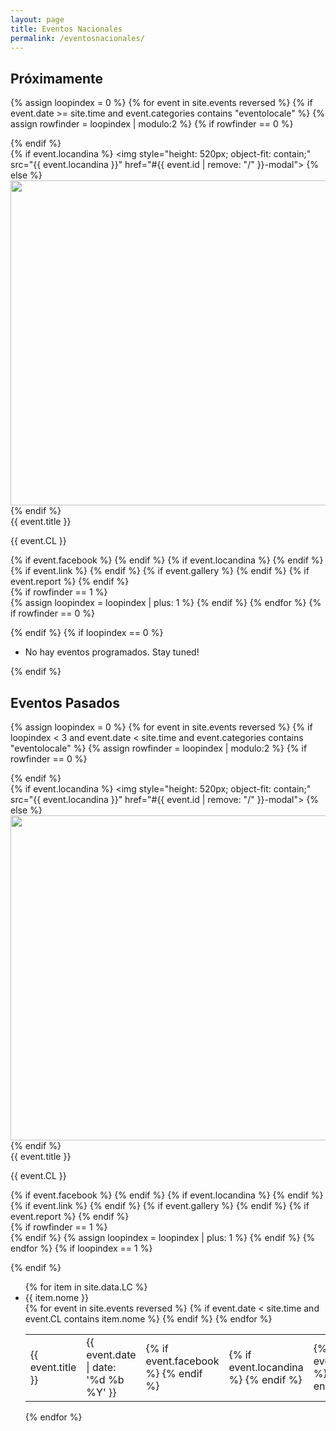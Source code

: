 ```yaml
---
layout: page
title: Eventos Nacionales
permalink: /eventosnacionales/
---
```



## Próximamente

{% assign loopindex = 0 %}
{% for event in site.events reversed %}
  {% if event.date >= site.time and event.categories contains "eventolocale" %}
    {% assign rowfinder = loopindex | modulo:2 %}
      {% if rowfinder == 0 %}
        <div class="row">
      {% endif %}
        <div class="col s12 m6">
          <div class="card horizontal">
            <div class="card-image">
	            {% if event.locandina %}
                <img style="height: 520px; object-fit: contain;" src="{{ event.locandina }}" href="#{{ event.id | remove: "/" }}-modal">
              {% else %}
                <img style="height: 520px; object-fit: contain;" src="{{ site.url }}/img/eventilocali/IAPSposter.png">
              {% endif %}
            </div>
            <div class="card-content">
      	      <span class="card-title grey-text text-darken-4">
                {{ event.title }}
              </span>
    	        <p>
                {{ event.CL }}
              </p>
            </div>
    	      <div class="card-action">
              {% if event.facebook %}
                <a href="{{ event.facebook }}"><i class="fa fa-lg fa-facebook-square" aria-hidden="true"></i></a>
              {% endif %}
              {% if event.locandina %}
                <a href="{{ event.locandina }}"><i class="fa fa-lg fa-file-image-o"></i></a>
              {% endif %}
              {% if event.link %}
                <a href="{{ event.link }}"><i class="fa fa-lg fa-link"></i></a>
              {% endif %}
              {% if event.gallery %}
                <a href="{{ event.gallery }}"><i class="fa fa-lg fa-camera-retro"></i></a>
              {% endif %}
              {% if event.report %}
                <a href="{{ event.report}}"><i class="fa fa-lg fa-file-text"></i></a>
              {% endif %}
    	      </div>
          </div>
        </div>
      {% if rowfinder == 1 %}
        </div>
    {% assign loopindex = loopindex | plus: 1 %}
  {% endif %}
{% endfor %}
{% if rowfinder == 0 %}
  </div>
{% endif %}
{% if loopindex == 0 %}
  <ul class="collection">
    <li class="collection-item">
      No hay eventos programados. Stay tuned!
    </li>
  </ul>
{% endif %}


## Eventos Pasados

{% assign loopindex = 0 %}
{% for event in site.events reversed %}
  {% if loopindex < 3 and event.date < site.time and event.categories contains "eventolocale" %}
    {% assign rowfinder = loopindex | modulo:2 %}
      {% if rowfinder == 0 %}
        <div class="row">
      {% endif %}
      <div class="col s12 m6">
        <div class="card horizontal">
          <div class="card-image">
	          {% if event.locandina %}
              <img style="height: 520px; object-fit: contain;" src="{{ event.locandina }}" href="#{{ event.id | remove: "/" }}-modal">
            {% else %}
              <img style="height: 520px; object-fit: contain;" src="{{ site.url }}/img/AISF_LOGO_nobkg.png">
            {% endif %}
          </div>
        <div class="card-content">
      	  <span class="card-title grey-text text-darken-4">
            {{ event.title }}
          </span>
    	    <p>
            {{ event.CL }}
          </p>
        </div>
    	  <div class="card-action">
          {% if event.facebook %}
            <a href="{{ event.facebook }}"><i class="fa fa-lg fa-facebook-square" aria-hidden="true"></i></a>
          {% endif %}
          {% if event.locandina %}
            <a href="{{ event.locandina }}"><i class="fa fa-lg fa-file-image-o"></i></a>
          {% endif %}
          {% if event.link %}
            <a href="{{ event.link }}"><i class="fa fa-lg fa-link"></i></a>
          {% endif %}
          {% if event.gallery %}
            <a href="{{ event.gallery }}"><i class="fa fa-lg fa-camera-retro"></i></a>
          {% endif %}
          {% if event.report %}
            <a href="{{ event.report}}"><i class="fa fa-lg fa-file-text"></i></a>
          {% endif %}
    	  </div>
      </div>
        </div>
      {% if rowfinder == 1 %}
        </div>
      {% endif %}
    {% assign loopindex = loopindex | plus: 1 %}
  {% endif %}
{% endfor %}
{% if loopindex == 1 %}
  </div>
{% endif %}


<div class="section">
  <div class="row">
    <div class="col s12">
      <ul class="collapsible popout" data-collapsible="accordion">
        {% for item in site.data.LC %}
          <li>
            <div class="collapsible-header">
              <div class="center">
                {{ item.nome }}
              </div>
            </div>
            <div class="collapsible-body">
              <table class="centered striped">
                <tbody>
                  {% for event in site.events reversed %}
                    {% if event.date < site.time and event.CL contains item.nome %}
                      <tr>
                        <td>
                          {{ event.title }}
                        </td>
                        <td>
                          {{ event.date | date: '%d %b %Y' }}
                        </td>
                        <td>
                          {% if event.facebook %}
                            <a href="{{ event.facebook }}"><i class="fa fa-lg fa-facebook-square" aria-hidden="true"></i></a>
                          {% endif %}
                        </td>
                        <td>
                          {% if event.locandina %}
                            <a href="{{ event.locandina }}"><i class="fa fa-lg fa-file-image-o"></i></a>
                          {% endif %}
                        </td>
                        <td>
                          {% if event.link %}
                            <a href="{{ event.link }}"><i class="fa fa-lg fa-link"></i></a>
                          {% endif %}
                        </td>
                        <td>
                          {% if event.gallery %}
                            <a href="{{ event.gallery }}"><i class="fa fa-lg fa-camera-retro"></i></a>
                          {% endif %}
                        </td>
                        <td>
                          {% if event.report %}
                            <a href="{{ event.report}}"><i class="fa fa-lg fa-file-text"></i></a>
                          {% endif %}
                        </td>
                      </tr>
                    {% endif %}
                  {% endfor %}
                </tbody>
              </table>
            </div>
          </li>
        {% endfor %}
      </ul>
    </div>
  </div>
</div>
